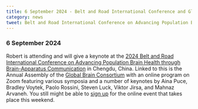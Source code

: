 ```yaml
---
title: 6 September 2024 - Belt and Road International Conference and Global Brain Consortium annual meeting
category: news
tweet: Belt and Road International Conference on Advancing Population Brain Health through Brain-Apparatus Communication http://neurotech-2024.com and Global Brain Consortium annual meeting https://globalbrainconsortium.org
---
```


### 6 September 2024

Robert is attending and will give a keynote at the [2024 Belt and Road International Conference on Advancing Population Brain Health through Brain-Apparatus Communication](http://neurotech-2024.com/) in Chengdu, China. Linked to this is the Annual Assembly of the [Global Brain Consortium](https://globalbrainconsortium.org) with an online program on Zoom featuring various symposia and a number of keynotes by Aina Puce, Bradley Voytek, Paolo Rossini, Steven Luck, Viktor Jirsa, and Mahnaz Arvaneh. You still might be able to [sign up](https://3design.github.io/gbc/event-annualMeeting-sept2024/) for the online event that takes place this weekend.
